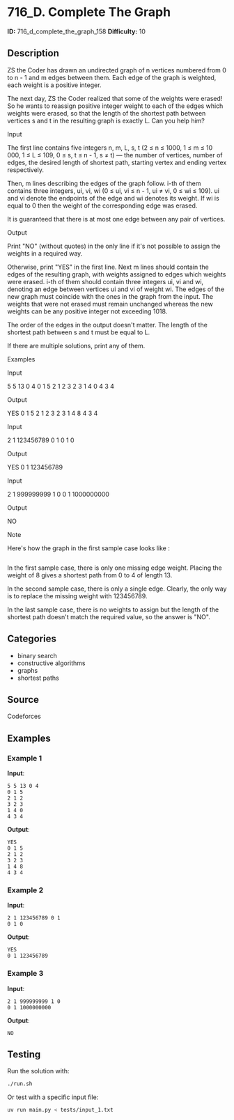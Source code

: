 # 716_D. Complete The Graph

**ID:** 716_d_complete_the_graph_158
**Difficulty:** 10

## Description

ZS the Coder has drawn an undirected graph of n vertices numbered from 0 to n - 1 and m edges between them. Each edge of the graph is weighted, each weight is a positive integer.

The next day, ZS the Coder realized that some of the weights were erased! So he wants to reassign positive integer weight to each of the edges which weights were erased, so that the length of the shortest path between vertices s and t in the resulting graph is exactly L. Can you help him?

Input

The first line contains five integers n, m, L, s, t (2 ≤ n ≤ 1000, 1 ≤ m ≤ 10 000, 1 ≤ L ≤ 109, 0 ≤ s, t ≤ n - 1, s ≠ t) — the number of vertices, number of edges, the desired length of shortest path, starting vertex and ending vertex respectively.

Then, m lines describing the edges of the graph follow. i-th of them contains three integers, ui, vi, wi (0 ≤ ui, vi ≤ n - 1, ui ≠ vi, 0 ≤ wi ≤ 109). ui and vi denote the endpoints of the edge and wi denotes its weight. If wi is equal to 0 then the weight of the corresponding edge was erased.

It is guaranteed that there is at most one edge between any pair of vertices.

Output

Print "NO" (without quotes) in the only line if it's not possible to assign the weights in a required way.

Otherwise, print "YES" in the first line. Next m lines should contain the edges of the resulting graph, with weights assigned to edges which weights were erased. i-th of them should contain three integers ui, vi and wi, denoting an edge between vertices ui and vi of weight wi. The edges of the new graph must coincide with the ones in the graph from the input. The weights that were not erased must remain unchanged whereas the new weights can be any positive integer not exceeding 1018.

The order of the edges in the output doesn't matter. The length of the shortest path between s and t must be equal to L.

If there are multiple solutions, print any of them.

Examples

Input

5 5 13 0 4
0 1 5
2 1 2
3 2 3
1 4 0
4 3 4


Output

YES
0 1 5
2 1 2
3 2 3
1 4 8
4 3 4


Input

2 1 123456789 0 1
0 1 0


Output

YES
0 1 123456789


Input

2 1 999999999 1 0
0 1 1000000000


Output

NO

Note

Here's how the graph in the first sample case looks like :

<image>

In the first sample case, there is only one missing edge weight. Placing the weight of 8 gives a shortest path from 0 to 4 of length 13.

In the second sample case, there is only a single edge. Clearly, the only way is to replace the missing weight with 123456789.

In the last sample case, there is no weights to assign but the length of the shortest path doesn't match the required value, so the answer is "NO".

## Categories

- binary search
- constructive algorithms
- graphs
- shortest paths

## Source

Codeforces

## Examples

### Example 1

**Input**:
```
5 5 13 0 4
0 1 5
2 1 2
3 2 3
1 4 0
4 3 4
```

**Output**:
```
YES
0 1 5
2 1 2
3 2 3
1 4 8
4 3 4
```

### Example 2

**Input**:
```
2 1 123456789 0 1
0 1 0
```

**Output**:
```
YES
0 1 123456789
```

### Example 3

**Input**:
```
2 1 999999999 1 0
0 1 1000000000
```

**Output**:
```
NO
```


## Testing

Run the solution with:

```bash
./run.sh
```

Or test with a specific input file:

```bash
uv run main.py < tests/input_1.txt
```

